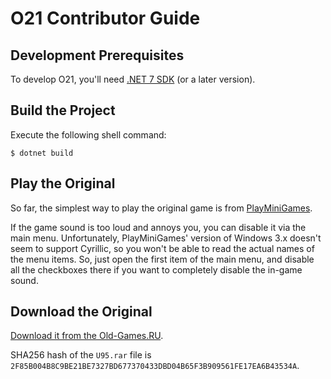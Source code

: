 O21 Contributor Guide
=====================

Development Prerequisites
-------------------------

To develop O21, you'll need [.NET 7 SDK][dotnet] (or a later version).

Build the Project
-----------------

Execute the following shell command:

```console
$ dotnet build
```

Play the Original
-----------------

So far, the simplest way to play the original game is from [PlayMiniGames][playminigames.u95].

If the game sound is too loud and annoys you, you can disable it via the main menu. Unfortunately, PlayMiniGames' version of Windows 3.x doesn't seem to support Cyrillic, so you won't be able to read the actual names of the menu items. So, just open the first item of the main menu, and disable all the checkboxes there if you want to completely disable the in-game sound. 

Download the Original
---------------------

[Download it from the Old-Games.RU][old-games.u95].

SHA256 hash of the `U95.rar` file is `2F85B004B8C9BE21BE7327BD677370433DBD04B65F3B909561FE17EA6B43534A`. 

[dotnet]: https://dot.net/
[old-games.u95]: https://www.old-games.ru/game/download/4676.html
[playminigames.u95]: https://playminigames.net/game/u95 
